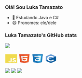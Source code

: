 ### Olá! Sou Luka Tamazato

- 🌱 Estudando Java e C#
- 😄 Pronomes: ele/dele

<div>
  <h3 style: bold;>Luka Tamazato's GitHub stats</h3>
  <img src="https://github-readme-stats.vercel.app/api?username=LukaTamazato&show_icons=true&theme=vision-friendly-dark">
  <br>
  <img scr= "https://github-readme-stats.vercel.app/api/top-langs/?username=LukaTamazato0&langs_count=10&layout=compact&theme=vision-friendly-dark>
</div>
<br>
<div style="display: inline_block"><br>
  <img align="center" alt="Luka-Js" height="30" width="40" src="https://raw.githubusercontent.com/devicons/devicon/master/icons/javascript/javascript-plain.svg">
  <img align="center" alt="Luka-HTML" height="30" width="40" src="https://raw.githubusercontent.com/devicons/devicon/master/icons/html5/html5-original.svg">
  <img align="center" alt="Luka-CSS" height="30" width="40" src="https://raw.githubusercontent.com/devicons/devicon/master/icons/css3/css3-original.svg">
  <img align="center" alt="Luka-C" height="30" width="40" src="https://raw.githubusercontent.com/devicons/devicon/master/icons/c/c-original.svg">
</div>
<br>
<div> 
  <a href="https://www.instagram.com/luka.tamazato.21/" target="_blank"><img src="https://img.shields.io/badge/-Instagram-%23E4405F?style=for-the-badge&logo=instagram&logoColor=white" target="_blank"></a>
  <a href = "mailto:lukaejitamazato@gmail.com"><img src="https://img.shields.io/badge/-Gmail-%23333?style=for-the-badge&logo=gmail&logoColor=white" target="_blank"></a>
  <a href="https://www.linkedin.com/in/luka-tamazato-436b60224/" target="_blank"><img src="https://img.shields.io/badge/-LinkedIn-%230077B5?style=for-the-badge&logo=linkedin&logoColor=white" target="_blank"></a> 
</div>
